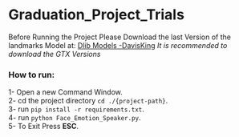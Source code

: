 # Graduation_Project_Trials
Before Running the Project Please Download the last Version of the landmarks Model at:
[Dlib Models -DavisKing](https://github.com/davisking/dlib-models)
_It is recommended to download the GTX Versions_

### How to run:
1- Open a new Command Window.  
2- cd the project directory `cd ./{project-path}`.  
3- run `pip install -r requirements.txt`.  
4- run `python Face_Emotion_Speaker.py`.  
5- To Exit Press **ESC**.  



     
